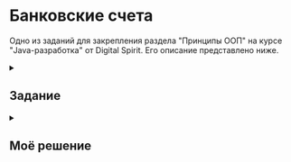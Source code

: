 # Банковские счета

Одно из заданий для закрепления раздела "Принципы ООП" на курсе "Java-разработка" от Digital Spirit. Его описание представлено ниже.

<details>
  <summary><h2>Задание</h2></summary>

Разработать программу, которая будет отслеживать все счета в банке. Банк поддерживает несколько различных типов счетов:

- Обычный счет - с этого счета взимается плата за обслуживание счета, которая составляет наименьшее из двух значений: 100 руб. или 10% от остатка на конец месяца. Существует штраф 100.00 руб., если баланс падает ниже минимума - 5000,00 руб.
- Счет продвинутый -  с этого счета взимается плата за обслуживание, которая составляет наименьшее из двух значений: 100 руб. или 10% от остатка на конец месяца. Кэшбек на все операции оплаты 1%, но не более 100 рублей, которые зачисляются на счет сразу после совершения операции оплаты. Требования минимального баланса отсутствуют. 
- Счет молодежный -  плата за обслуживание по счету отсутствует. Кэшбек 2%, которые зачисляются на счет сразу после совершения операции оплаты. Существует штраф 300.00 руб, если не было операций оплаты в течении месяца, снимается в конце месяца. За каждую операцию снятия денег взимается комиссия в размере 10 рублей.

Каждый из счетов защищен ПИН-кодом, который должен храниться в виде хеш-кода и требоваться для совершения следующих операций:

- Запрос баланса
- Снятие наличных
- Оплата
- Пополнение счета
- Детализация по счету

Атрибуты и методы:

Каждый счет должен иметь следующий минимальный набор данных:

- ФИО владельца счета
- Баланс
- пин-код
- количество месяцев с открытия счета
- комиссии, штрафы и иные условия по счету

Все виды счетов должны реализовывать минимальный набор операций:

- Открытие счета; 
- Пополнение счета;
- Операция снятия денег;
- Запрос баланса;
- Операция оплаты со счета, с указанием суммы, и названия магазина;
- Получение информации о владельце;
- Расчет комиссий и штрафов (при выполнении данной операции, считать, что месяц закончен);
- Вывод детализированной информации по счету (постарайтесь максимально чётко детализировать).

Операции указанные выше, должны быть защищены проверкой ПИН-кода.

Реализовать классы, а также реализовать программу, демонстрирующую работу с каждым видом счета, показывающую корректность расчета комиссий, штрафов, начислений и т.д.
</details>

<details>
  <summary><h2>Моё решение</h2></summary>

<div align="center">
      <a href="https://www.youtube.com/watch?v=elCPcZjmPhU">
         <img src="https://user-images.githubusercontent.com/78896984/224849162-3d74331e-3142-45cb-8335-cf2345333764.jpg" style="width:60%;">
      </a>
</div>
